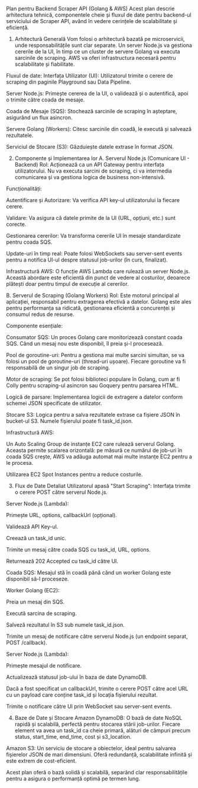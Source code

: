 Plan pentru Backend Scraper API (Golang & AWS)
Acest plan descrie arhitectura tehnică, componentele cheie și fluxul de date pentru backend-ul serviciului de Scraper API, având în vedere cerințele de scalabilitate și eficiență.

1. Arhitectură Generală
Vom folosi o arhitectură bazată pe microservicii, unde responsabilitățile sunt clar separate. Un server Node.js va gestiona cererile de la UI, în timp ce un cluster de servere Golang va executa sarcinile de scraping. AWS va oferi infrastructura necesară pentru scalabilitate și fiabilitate.

Fluxul de date:
Interfața Utilizator (UI): Utilizatorul trimite o cerere de scraping din paginile Playground sau Data Pipeline.

Server Node.js: Primește cererea de la UI, o validează și o autentifică, apoi o trimite către coada de mesaje.

Coada de Mesaje (SQS): Stochează sarcinile de scraping în așteptare, asigurând un flux asincron.

Servere Golang (Workers): Citesc sarcinile din coadă, le execută și salvează rezultatele.

Serviciul de Stocare (S3): Găzduiește datele extrase în format JSON.

2. Componente și Implementarea lor
A. Serverul Node.js (Comunicare UI - Backend)
Rol: Acționează ca un API Gateway pentru interfața utilizatorului. Nu va executa sarcini de scraping, ci va intermedia comunicarea și va gestiona logica de business non-intensivă.

Funcționalități:

Autentificare și Autorizare: Va verifica API key-ul utilizatorului la fiecare cerere.

Validare: Va asigura că datele primite de la UI (URL, opțiuni, etc.) sunt corecte.

Gestionarea cererilor: Va transforma cererile UI în mesaje standardizate pentru coada SQS.

Update-uri în timp real: Poate folosi WebSockets sau server-sent events pentru a notifica UI-ul despre statusul job-urilor (în curs, finalizat).

Infrastructură AWS: O funcție AWS Lambda care rulează un server Node.js. Această abordare este eficientă din punct de vedere al costurilor, deoarece plătești doar pentru timpul de execuție al cererilor.

B. Serverul de Scraping (Golang Workers)
Rol: Este motorul principal al aplicației, responsabil pentru extragerea efectivă a datelor. Golang este ales pentru performanța sa ridicată, gestionarea eficientă a concurenței și consumul redus de resurse.

Componente esențiale:

Consumator SQS: Un proces Golang care monitorizează constant coada SQS. Când un mesaj nou este disponibil, îl preia și-l procesează.

Pool de goroutine-uri: Pentru a gestiona mai multe sarcini simultan, se va folosi un pool de goroutine-uri (thread-uri ușoare). Fiecare goroutine va fi responsabilă de un singur job de scraping.

Motor de scraping: Se pot folosi biblioteci populare în Golang, cum ar fi Colly pentru scraping-ul asincron sau Goquery pentru parsarea HTML.

Logică de parsare: Implementarea logicii de extragere a datelor conform schemei JSON specificate de utilizator.

Stocare S3: Logica pentru a salva rezultatele extrase ca fișiere JSON în bucket-ul S3. Numele fișierului poate fi task_id.json.

Infrastructură AWS:

Un Auto Scaling Group de instanțe EC2 care rulează serverul Golang. Aceasta permite scalarea orizontală: pe măsură ce numărul de job-uri în coada SQS crește, AWS va adăuga automat mai multe instanțe EC2 pentru a le procesa.

Utilizarea EC2 Spot Instances pentru a reduce costurile.

3. Flux de Date Detaliat
Utilizatorul apasă "Start Scraping": Interfața trimite o cerere POST către serverul Node.js.

Server Node.js (Lambda):

Primește URL, options, callbackUrl (opțional).

Validează API Key-ul.

Creează un task_id unic.

Trimite un mesaj către coada SQS cu task_id, URL, options.

Returnează 202 Accepted cu task_id către UI.

Coada SQS: Mesajul stă în coadă până când un worker Golang este disponibil să-l proceseze.

Worker Golang (EC2):

Preia un mesaj din SQS.

Execută sarcina de scraping.

Salveză rezultatul în S3 sub numele task_id.json.

Trimite un mesaj de notificare către serverul Node.js (un endpoint separat, POST /callback).

Server Node.js (Lambda):

Primește mesajul de notificare.

Actualizează statusul job-ului în baza de date DynamoDB.

Dacă a fost specificat un callbackUrl, trimite o cerere POST către acel URL cu un payload care conține task_id și locația fișierului rezultat.

Trimite o notificare către UI prin WebSocket sau server-sent events.

4. Baze de Date și Stocare
Amazon DynamoDB: O bază de date NoSQL rapidă și scalabilă, perfectă pentru stocarea stării job-urilor. Fiecare element va avea un task_id ca cheie primară, alături de câmpuri precum status, start_time, end_time, cost și s3_location.

Amazon S3: Un serviciu de stocare a obiectelor, ideal pentru salvarea fișierelor JSON de mari dimensiuni. Oferă redundanță, scalabilitate infinită și este extrem de cost-eficient.

Acest plan oferă o bază solidă și scalabilă, separând clar responsabilitățile pentru a asigura o performanță optimă pe termen lung.